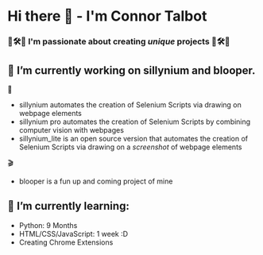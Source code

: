 # Hi there 👋 - I'm Connor Talbot
### 🎼🛠🧪 I'm passionate about creating *unique* projects 🎼🛠🧪 ###

<!--
**con-dog/con-dog** is a ✨ _special_ ✨ repository because its `README.md` (this file) appears on your GitHub profile.
-->

## 🔭 I’m currently working on sillynium and blooper. ##
🤡 
  - sillynium automates the creation of Selenium Scripts via drawing on webpage elements
  - sillynium pro automates the creation of Selenium Scripts by combining computer vision with webpages
  - sillynium_lite is an open source version that automates the creation of Selenium Scripts via drawing on a *screenshot* of webpage elements

🎬 
  - blooper is a fun up and coming project of mine

## 🌱 I’m currently learning:
- Python: 9 Months
- HTML/CSS/JavaScript: 1 week :D
- Creating Chrome Extensions
